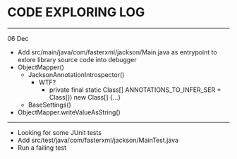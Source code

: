 # CODE EXPLORING LOG
***
06 Dec

- Add src/main/java/com/fasterxml/jackson/Main.java as entrypoint to exlore library source code into debugger
- ObjectMapper()    
  - JacksonAnnotationIntrospector()
    - WTF?
      - private final static Class<? extends Annotation>[] ANNOTATIONS_TO_INFER_SER = Class<? extends Annotation>[]) new Class<?>[] {...}
  - BaseSettings()
- ObjectMapper.writeValueAsString()
***
- Looking for some JUnit tests
- Add src/test/java/com/fasterxml/jackson/MainTest.java
- Run a failing test